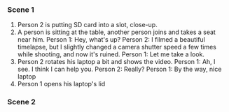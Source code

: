 ### Scene 1
1. Person 2 is putting SD card into a slot, close-up.
2. A person is sitting at the table, another person joins and takes a seat near him.
	Person 1: Hey, what's up?
	Person 2: I filmed a beautiful timelapse, but I slightly changed a camera shutter speed a few times while shooting, and now it's ruined.
	Person 1: Let me take a look.
3. Person 2 rotates his laptop a bit and shows the video.
	Person 1: Ah, I see. I think I can help you.
	Person 2: Really?
	Person 1: By the way, nice laptop
4. Person 1 opens his laptop's lid

### Scene 2
